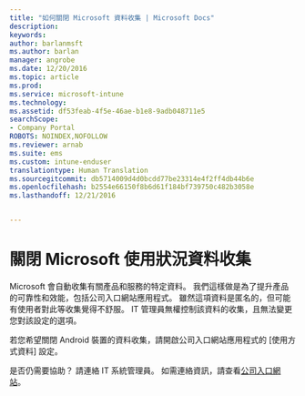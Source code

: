 ```yaml
---
title: "如何關閉 Microsoft 資料收集 | Microsoft Docs"
description: 
keywords: 
author: barlanmsft
ms.author: barlan
manager: angrobe
ms.date: 12/20/2016
ms.topic: article
ms.prod: 
ms.service: microsoft-intune
ms.technology: 
ms.assetid: df53feab-4f5e-46ae-b1e8-9adb048711e5
searchScope:
- Company Portal
ROBOTS: NOINDEX,NOFOLLOW
ms.reviewer: arnab
ms.suite: ems
ms.custom: intune-enduser
translationtype: Human Translation
ms.sourcegitcommit: db5714009d4d0bcdd77be23314e4f2ff4db44b6e
ms.openlocfilehash: b2554e66150f8b6d61f184bf739750c482b3058e
ms.lasthandoff: 12/21/2016


---
```


# <a name="turn-off-microsoft-usage-data-collection"></a>關閉 Microsoft 使用狀況資料收集

Microsoft 會自動收集有關產品和服務的特定資料。 我們這樣做是為了提升產品的可靠性和效能，包括公司入口網站應用程式。 雖然這項資料是匿名的，但可能有使用者對此等收集覺得不舒服。 IT 管理員無權控制該資料的收集，且無法變更您對該設定的選項。

若您希望關閉 Android 裝置的資料收集，請開啟公司入口網站應用程式的 [使用方式資料] 設定。

是否仍需要協助？ 請連絡 IT 系統管理員。 如需連絡資訊，請查看[公司入口網站](http://portal.manage.microsoft.com)。

